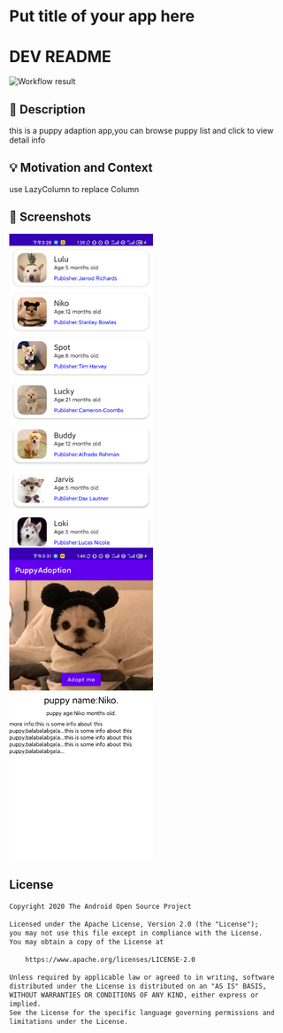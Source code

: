 # Put title of your app here
# DEV README
<!--- Replace <OWNER> with your Github Username and <REPOSITORY> with the name of your repository. -->
<!--- You can find both of these in the url bar when you open your repository in github. -->
![Workflow result](https://github.com/lp0int/PuppyAdoption/workflows/Check/badge.svg)


## :scroll: Description
<!--- Describe your app in one or two sentences -->
this is a puppy adaption app,you can browse puppy list and click to view detail info


## :bulb: Motivation and Context
<!--- Optionally point readers to interesting parts of your submission. -->
<!--- What are you especially proud of? -->
use LazyColumn to replace Column


## :camera_flash: Screenshots
<!-- You can add more screenshots here if you like -->
<img src="/results/screenshot_1.png" width="260">&emsp;<img src="/results/screenshot_2.png" width="260">

## License
```
Copyright 2020 The Android Open Source Project

Licensed under the Apache License, Version 2.0 (the "License");
you may not use this file except in compliance with the License.
You may obtain a copy of the License at

    https://www.apache.org/licenses/LICENSE-2.0

Unless required by applicable law or agreed to in writing, software
distributed under the License is distributed on an "AS IS" BASIS,
WITHOUT WARRANTIES OR CONDITIONS OF ANY KIND, either express or implied.
See the License for the specific language governing permissions and
limitations under the License.
```
